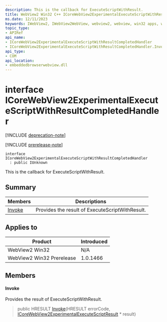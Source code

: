```yaml
---
description: This is the callback for ExecuteScriptWithResult.
title: WebView2 Win32 C++ ICoreWebView2ExperimentalExecuteScriptWithResultCompletedHandler
ms.date: 12/11/2023
keywords: IWebView2, IWebView2WebView, webview2, webview, win32 apps, win32, edge, ICoreWebView2, ICoreWebView2Controller, browser control, edge html, ICoreWebView2ExperimentalExecuteScriptWithResultCompletedHandler
topic_type: 
- APIRef
api_name:
- ICoreWebView2ExperimentalExecuteScriptWithResultCompletedHandler
- ICoreWebView2ExperimentalExecuteScriptWithResultCompletedHandler.Invoke
api_type:
- COM
api_location:
- embeddedbrowserwebview.dll
---
```


# interface ICoreWebView2ExperimentalExecuteScriptWithResultCompletedHandler

[!INCLUDE [deprecation-note](../includes/deprecation-note.md)]

[!INCLUDE [prerelease-note](../includes/prerelease-note.md)]

```
interface ICoreWebView2ExperimentalExecuteScriptWithResultCompletedHandler
  : public IUnknown
```

This is the callback for ExecuteScriptWithResult.

## Summary

 Members                        | Descriptions
--------------------------------|---------------------------------------------
[Invoke](#invoke) | Provides the result of ExecuteScriptWithResult.

## Applies to

Product                         | Introduced
--------------------------------|---------------------------------------------
WebView2 Win32            |    N/A
WebView2 Win32 Prerelease |    1.0.1466

## Members

#### Invoke

Provides the result of ExecuteScriptWithResult.

> public HRESULT [Invoke](#invoke)(HRESULT errorCode, [ICoreWebView2ExperimentalExecuteScriptResult](icorewebview2experimentalexecutescriptresult.md) * result)

